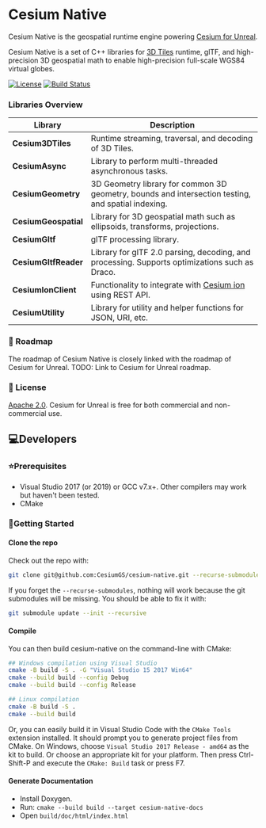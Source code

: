 # Cesium Native

Cesium Native is the geospatial runtime engine powering [Cesium for Unreal](https://github.com/CesiumGS/cesium-unreal).

Cesium Native is a set of C++ libraries for [3D Tiles](https://github.com/CesiumGS/3d-tiles) runtime, glTF, and high-precision 3D geospatial math to enable high-precision full-scale WGS84 virtual globes.

[![License](https://img.shields.io/:license-Apache_2.0-blue.svg)](https://github.com/CesiumGS/cesium-native/blob/main/LICENSE)
[![Build Status](https://api.travis-ci.com/CesiumGS/cesium-native.svg?token=z6LPvn37d5E37hGcTgua&branch=main&status=passed)](https://travis-ci.com/CesiumGS/cesium-native)

### Libraries Overview

| Library | Description |
| -- | -- |
| **Cesium3DTiles** | Runtime streaming, traversal, and decoding of 3D Tiles. |
| **CesiumAsync** | Library to perform multi-threaded asynchronous tasks. |
| **CesiumGeometry** | 3D Geometry library for common 3D geometry, bounds and intersection testing, and spatial indexing. |
| **CesiumGeospatial** | Library for 3D geospatial math such as ellipsoids, transforms, projections. |
| **CesiumGltf** | glTF processing library. |
| **CesiumGltfReader** | Library for glTF 2.0 parsing, decoding, and processing. Supports optimizations such as Draco. |
| **CesiumIonClient** | Functionality to integrate with [Cesium ion](https://cesium.com/cesium-ion) using REST API. |
| **CesiumUtility** | Library for utility and helper functions for JSON, URI, etc. |

### :card_index: Roadmap

The roadmap of Cesium Native is closely linked with the roadmap of Cesium for Unreal. TODO: Link to Cesium for Unreal roadmap.

### :green_book: License

[Apache 2.0](http://www.apache.org/licenses/LICENSE-2.0.html). Cesium for Unreal is free for both commercial and non-commercial use.

## 💻Developers

### ⭐Prerequisites

* Visual Studio 2017 (or 2019) or GCC v7.x+. Other compilers may work but haven't been tested.
* CMake

### :rocket:Getting Started

#### Clone the repo

Check out the repo with:

```bash
git clone git@github.com:CesiumGS/cesium-native.git --recurse-submodules
```

If you forget the `--recurse-submodules`, nothing will work because the git submodules will be missing. You should be able to fix it with:

```bash
git submodule update --init --recursive
```

#### Compile

You can then build cesium-native on the command-line with CMake:

```bash
## Windows compilation using Visual Studio
cmake -B build -S . -G "Visual Studio 15 2017 Win64"
cmake --build build --config Debug
cmake --build build --config Release

## Linux compilation
cmake -B build -S .
cmake --build build
```

Or, you can easily build it in Visual Studio Code with the `CMake Tools` extension installed. It should prompt you to generate project files from CMake. On Windows, choose `Visual Studio 2017 Release - amd64` as the kit to build. Or choose an appropriate kit for your platform. Then press Ctrl-Shift-P and execute the `CMake: Build` task or press F7.

#### Generate Documentation

* Install Doxygen.
* Run: `cmake --build build --target cesium-native-docs`
* Open `build/doc/html/index.html`
